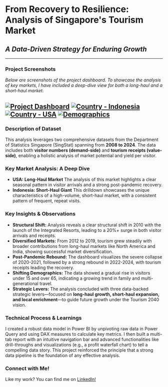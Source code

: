 # From Recovery to Resilience: Analysis of Singapore's Tourism Market

## _A Data-Driven Strategy for Enduring Growth_
---

### **Project Screenshots**
_Below are screenshots of the project dashboard. To showcase the analysis of key markets, I have included a deep-dive view for both a long-haul and a short-haul market._

[![Project Dashboard](https://i.imgur.com/yK7S60R.png)](https://i.imgur.com/yK7S60R.png)
[![Country - Indonesia](https://i.imgur.com/gHildP9.png)](https://i.imgur.com/gHildP9.png)
[![Country - USA](https://i.imgur.com/2ZgUE7E.png)](https://i.imgur.com/2ZgUE7E.png)
[![Demographics](https://i.imgur.com/dOEVYUb.png)](https://i.imgur.com/dOEVYUb.png)
---

### **Description of Dataset**

This analysis leverages two comprehensive datasets from the Department of Statistics Singapore (SingStat) spanning from **2008 to 2024**. The data includes both **visitor numbers (demand-side)** and **tourism receipts (value-side)**, enabling a holistic analysis of market potential and yield per visitor.

### **Key Market Analysis: A Deep Dive**

* **USA: Long-Haul Market** The analysis of this market highlights a clear seasonal pattern in visitor arrivals and a strong post-pandemic recovery.
* **Indonesia: Short-Haul Giant** This drilldown showcases the unique characteristics of a high-volume, short-haul market, with a consistent pattern of frequent, repeat visits.

### **Key Insights & Observations**

* **Structural Shift:** Analysis reveals a clear structural shift in 2010 with the launch of the Integrated Resorts, leading to a 20%+ surge in both visitor arrivals and receipts.
* **Diversified Markets:** From 2012 to 2019, tourism grew steadily with broader contributions from long-haul markets like North America and India, showing successful market diversification.
* **Post-Pandemic Rebound:** The dashboard visualizes the severe collapse of 2020-2021, followed by a strong rebound in 2022-2024, with tourism receipts leading the recovery.
* **Shifting Demographics:** The data showed a gradual rise in visitors under 15 and over 65, indicating a growing trend in family and multi-generational travel.
* **Strategic Levers:** The analysis concluded with three data-backed strategic levers—focused on **long-haul growth, short-haul expansion, and local enrichment**—to guide future growth under the Tourism 2040 vision.

### **Technical Process & Learnings**

I created a robust data model in Power BI by unpivoting raw data in Power Query and using DAX measures to calculate key metrics. I then built a multi-tab report with an intuitive navigation bar and advanced functionalities like drill-throughs and visualizations (e.g., a profit waterfall chart) to tell a compelling data story. This project reinforced the principle that a strong data pipeline is the foundation of any effective analysis.

### **Connect with Me!**

Like my work? You can find me on [LinkedIn!](https://www.linkedin.com/in/yun-jia-chan)

